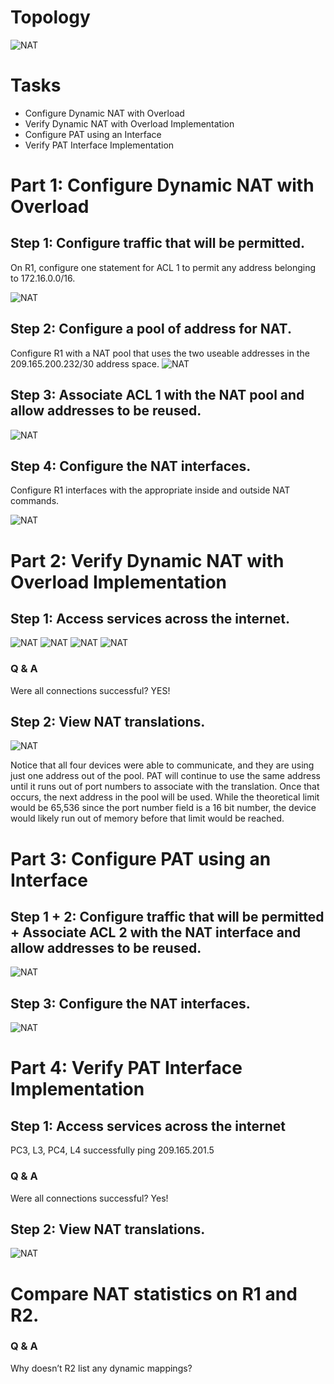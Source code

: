# Topology
![NAT](/Images/PAT-1.png)

# Tasks
- Configure Dynamic NAT with Overload 
- Verify Dynamic NAT with Overload Implementation
- Configure PAT using an Interface
- Verify PAT Interface Implementation

# Part 1: Configure Dynamic NAT with Overload

## Step 1: Configure traffic that will be permitted.

On R1, configure one statement for ACL 1 to permit any address belonging to 172.16.0.0/16.

![NAT](/Images/PAT-2.png)


## Step 2: Configure a pool of address for NAT.
Configure R1 with a NAT pool that uses the two useable addresses in the 209.165.200.232/30 address space.
![NAT](/Images/PAT-3.png)

## Step 3: Associate ACL 1 with the NAT pool and allow addresses to be reused.

![NAT](/Images/PAT-4.png)

## Step 4: Configure the NAT interfaces.

Configure R1 interfaces with the appropriate inside and outside NAT commands.

![NAT](/Images/PAT-5.png)


# Part 2: Verify Dynamic NAT with Overload Implementation

## Step 1: Access services across the internet.
![NAT](/Images/PAT-6.png)
![NAT](/Images/PAT-7.png)
![NAT](/Images/PAT-8.png)
![NAT](/Images/PAT-9.png) 

### Q & A
Were all connections successful? YES!

## Step 2: View NAT translations.
![NAT](/Images/PAT-10.png)

Notice that all four devices were able to communicate, and they are using just one address out of the pool. PAT will continue to use the same address until it runs out of port numbers to associate with the translation. Once that occurs, the next address in the pool will be used. While the theoretical limit would be 65,536 since the port number field is a 16 bit number, the device would likely run out of memory before that limit would be reached.



# Part 3: Configure PAT using an Interface

## Step 1 + 2: Configure traffic that will be permitted + Associate ACL 2 with the NAT interface and allow addresses to be reused.
![NAT](/Images/PAT-11.png)

## Step 3: Configure the NAT interfaces.
![NAT](/Images/PAT-12.png)

# Part 4: Verify PAT Interface Implementation
## Step 1: Access services across the internet

PC3, L3, PC4, L4 successfully ping 209.165.201.5 

### Q & A
Were all connections successful? Yes!

## Step 2: View NAT translations.

![NAT](/Images/PAT-13.png)

# Compare NAT statistics on R1 and R2.

### Q & A
Why doesn’t R2 list any dynamic mappings?


 
